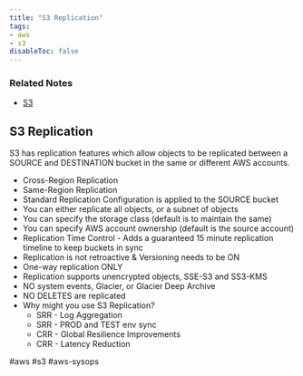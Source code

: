 ```yaml
---
title: "S3 Replication"
tags:
- aws
- s3
disableToc: false
---
```


### Related Notes
- [S3](/notes/aws/s3/s3.md)

## S3 Replication
S3 has replication features which allow objects to be replicated between a SOURCE and DESTINATION bucket in the same or different AWS accounts.
- Cross-Region Replication
- Same-Region Replication
- Standard Replication Configuration is applied to the SOURCE bucket
- You can either replicate all objects, or a subnet of objects
- You can specify the storage class (default is to maintain the same)
- You can specify AWS account ownership (default is the source account)
- Replication Time Control - Adds a guaranteed 15 minute replication timeline to keep buckets in sync
- Replication is not retroactive & Versioning needs to be ON
- One-way replication ONLY
- Replication supports unencrypted objects, SSE-S3 and SS3-KMS
- NO system events, Glacier, or Glacier Deep Archive
- NO DELETES are replicated
- Why might you use S3 Replication?
	- SRR - Log Aggregation
	- SRR - PROD and TEST env sync
	- CRR - Global Resilience Improvements
	- CRR - Latency Reduction

#aws #s3 #aws-sysops 